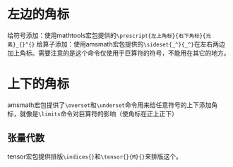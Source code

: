 # 左边的角标
给符号添加：使用mathtools宏包提供的`\prescript{左上角标}{右下角标}{元素}_{}^{}`
给算子添加：使用amsmath宏包提供的`\sideset{_^}{_^}`在左右两边加上角标。需要注意的是这个命令仅使用于巨算符的符号，不能用在其它的地方。

# 上下的角标
amsmath宏包提供了`\overset`和`\underset`命令用来给任意符号的上下添加角标，就像是`\limits`命令对巨算符的影响（使角标在正上正下）

## 张量代数
tensor宏包提供排版`\indices{}`和`\tensor{}{M}{}`来排版这个。

